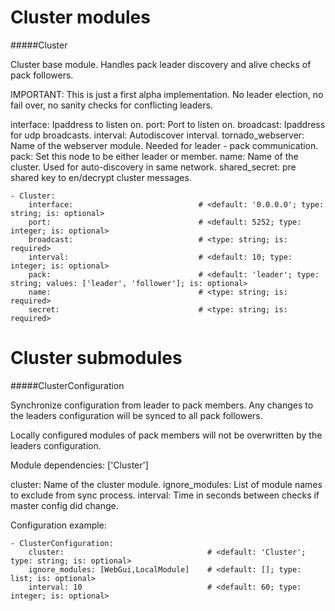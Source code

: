 Cluster modules
==========
#####Cluster

Cluster base module. Handles pack leader discovery and alive checks of pack followers.

IMPORTANT:
This is just a first alpha implementation. No leader election, no fail over, no sanity checks for conflicting leaders.

interface:  Ipaddress to listen on.
port:   Port to listen on.
broadcast: Ipaddress for udp broadcasts.
interval: Autodiscover interval.
tornado_webserver: Name of the webserver module. Needed for leader - pack communication.
pack: Set this node to be either leader or member.
name: Name of the cluster. Used for auto-discovery in same network.
shared_secret: pre shared key to en/decrypt cluster messages.

    - Cluster:
        interface:                            # <default: '0.0.0.0'; type: string; is: optional>
        port:                                 # <default: 5252; type: integer; is: optional>
        broadcast:                            # <type: string; is: required>
        interval:                             # <default: 10; type: integer; is: optional>
        pack:                                 # <default: 'leader'; type: string; values: ['leader', 'follower']; is: optional>
        name:                                 # <type: string; is: required>
        secret:                               # <type: string; is: required>

Cluster submodules
==========
#####ClusterConfiguration

Synchronize configuration from leader to pack members.
Any changes to the leaders configuration will be synced to all pack followers.

Locally configured modules of pack members will not be overwritten by the leaders configuration.

Module dependencies: ['Cluster']

cluster: Name of the cluster module.
ignore_modules: List of module names to exclude from sync process.
interval: Time in seconds between checks if master config did change.

Configuration example:

    - ClusterConfiguration:
        cluster:                                # <default: 'Cluster'; type: string; is: optional>
        ignore_modules: [WebGui,LocalModule]    # <default: []; type: list; is: optional>
        interval: 10                            # <default: 60; type: integer; is: optional>